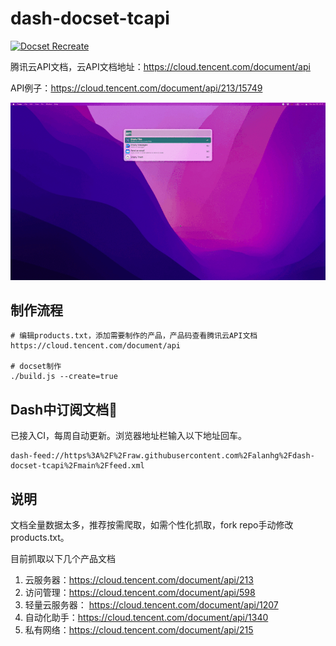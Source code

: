 # dash-docset-tcapi


[![Docset Recreate](https://github.com/alanhg/dash-docset-tcapi/actions/workflows/docset.yml/badge.svg?branch=main)](https://github.com/alanhg/dash-docset-tcapi/actions/workflows/docset.yml)

腾讯云API文档，云API文档地址：https://cloud.tencent.com/document/api

API例子：https://cloud.tencent.com/document/api/213/15749

![](./docs/screenshot.gif)

## 制作流程

```shell
# 编辑products.txt，添加需要制作的产品，产品码查看腾讯云API文档 https://cloud.tencent.com/document/api

# docset制作
./build.js --create=true

```

## Dash中订阅文档🔔

已接入CI，每周自动更新。浏览器地址栏输入以下地址回车。

```
dash-feed://https%3A%2F%2Fraw.githubusercontent.com%2Falanhg%2Fdash-docset-tcapi%2Fmain%2Ffeed.xml
```

## 说明

文档全量数据太多，推荐按需爬取，如需个性化抓取，fork repo手动修改products.txt。

目前抓取以下几个产品文档

1. 云服务器：https://cloud.tencent.com/document/api/213
2. 访问管理：https://cloud.tencent.com/document/api/598
3. 轻量云服务器： https://cloud.tencent.com/document/api/1207
4. 自动化助手：https://cloud.tencent.com/document/api/1340
5. 私有网络：https://cloud.tencent.com/document/api/215


